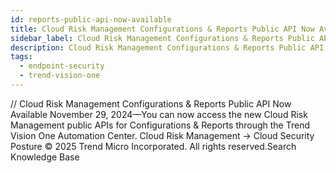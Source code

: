 ```yaml
---
id: reports-public-api-now-available
title: Cloud Risk Management Configurations & Reports Public API Now Available
sidebar_label: Cloud Risk Management Configurations & Reports Public API Now Available
description: Cloud Risk Management Configurations & Reports Public API Now Available
tags:
  - endpoint-security
  - trend-vision-one
---
```


/*<![CDATA[*/ $('#title').html($('meta[name=map-description]').attr('content')); /*]]>*/ Cloud Risk Management Configurations & Reports Public API Now Available November 29, 2024—You can now access the new Cloud Risk Management public APIs for Configurations & Reports through the Trend Vision One Automation Center. Cloud Risk Management → Cloud Security Posture © 2025 Trend Micro Incorporated. All rights reserved.Search Knowledge Base